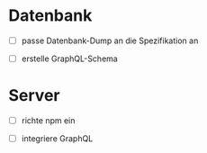 # Datenbank

- [ ] passe Datenbank-Dump an die Spezifikation an
- [ ] erstelle GraphQL-Schema


# Server

- [ ] richte npm ein
- [ ] integriere GraphQL

